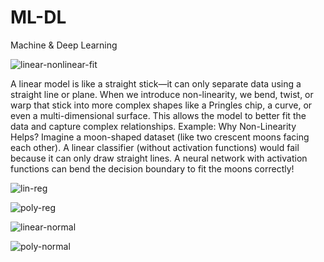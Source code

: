 # ML-DL
Machine &amp; Deep Learning

![linear-nonlinear-fit](https://github.com/user-attachments/assets/469310cc-595c-40da-a206-712e4f46add5)


A linear model is like a straight stick—it can only separate data using a straight line or plane.
When we introduce non-linearity, we bend, twist, or warp that stick into more complex shapes like a Pringles chip, a curve, or even a multi-dimensional surface.
This allows the model to better fit the data and capture complex relationships.
Example: Why Non-Linearity Helps?
Imagine a moon-shaped dataset (like two crescent moons facing each other).
A linear classifier (without activation functions) would fail because it can only draw straight lines.
A neural network with activation functions can bend the decision boundary to fit the moons correctly!



![lin-reg](https://github.com/user-attachments/assets/8e2e1367-7f9e-434f-95f4-70f105ac60fa)


![poly-reg](https://github.com/user-attachments/assets/52f30770-5e29-4953-9c16-213130b0853a)


![linear-normal](https://github.com/user-attachments/assets/6c49cbb1-1759-4b28-90bc-02008ac28d4f)


![poly-normal](https://github.com/user-attachments/assets/4000c683-a93d-41ff-8245-bb2fc9bd0ec9)
